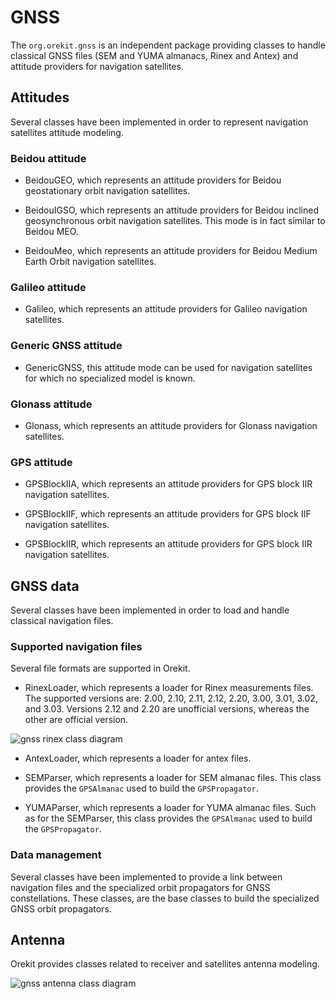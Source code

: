 <!--- Copyright 2002-2020 CS GROUP
  Licensed under the Apache License, Version 2.0 (the "License");
  you may not use this file except in compliance with the License.
  You may obtain a copy of the License at
  
    http://www.apache.org/licenses/LICENSE-2.0
  
  Unless required by applicable law or agreed to in writing, software
  distributed under the License is distributed on an "AS IS" BASIS,
  WITHOUT WARRANTIES OR CONDITIONS OF ANY KIND, either express or implied.
  See the License for the specific language governing permissions and
  limitations under the License.
-->

# GNSS

The `org.orekit.gnss` is an independent package providing classes to handle classical GNSS files
(SEM and YUMA almanacs, Rinex and Antex) and attitude providers for navigation satellites.

## Attitudes

Several classes have been implemented in order to represent navigation satellites attitude modeling.

### Beidou attitude

* BeidouGEO, which represents an attitude providers for Beidou geostationary
  orbit navigation satellites.

* BeidouIGSO, which represents an attitude providers for Beidou inclined
  geosynchronous orbit navigation satellites. This mode is in fact similar
  to Beidou MEO.

* BeidouMeo, which represents an attitude providers for Beidou
  Medium Earth Orbit navigation satellites.

### Galileo attitude

* Galileo, which represents an attitude providers for Galileo
  navigation satellites.

### Generic GNSS attitude

* GenericGNSS, this attitude mode can be used for navigation satellites for which
  no specialized model is known.

### Glonass attitude

* Glonass, which represents an attitude providers for Glonass
  navigation satellites.

### GPS attitude

* GPSBlockIIA, which represents an attitude providers for GPS block IIR
  navigation satellites.

* GPSBlockIIF, which represents an attitude providers for GPS block IIF
  navigation satellites.

* GPSBlockIIR, which represents an attitude providers for GPS block IIR
  navigation satellites.

## GNSS data

Several classes have been implemented in order to load and handle classical navigation files.

### Supported navigation files

Several file formats are supported in Orekit.

* RinexLoader, which represents a loader for Rinex measurements files.
  The supported versions are: 2.00, 2.10, 2.11, 2.12, 2.20,  3.00, 3.01, 3.02, and 3.03.
  Versions 2.12 and 2.20 are unofficial versions, whereas the other are official version.

![gnss rinex class diagram](../images/design/gnss-rinex-class-diagram.png)

* AntexLoader, which represents a loader for antex files.

* SEMParser, which represents a loader for SEM almanac files. This class provides
  the `GPSAlmanac` used to build the `GPSPropagator`.

* YUMAParser, which represents a loader for YUMA almanac files. Such as for the SEMParser,
  this class provides the `GPSAlmanac` used to build the `GPSPropagator`.

### Data management

Several classes have been implemented to provide a link between navigation files
and the specialized orbit propagators for GNSS constellations. These classes,
are the base classes to build the specialized GNSS orbit propagators.

## Antenna

Orekit provides classes related to receiver and satellites antenna modeling.

![gnss antenna class diagram](../images/design/gnss-antenna-class-diagram.png)

